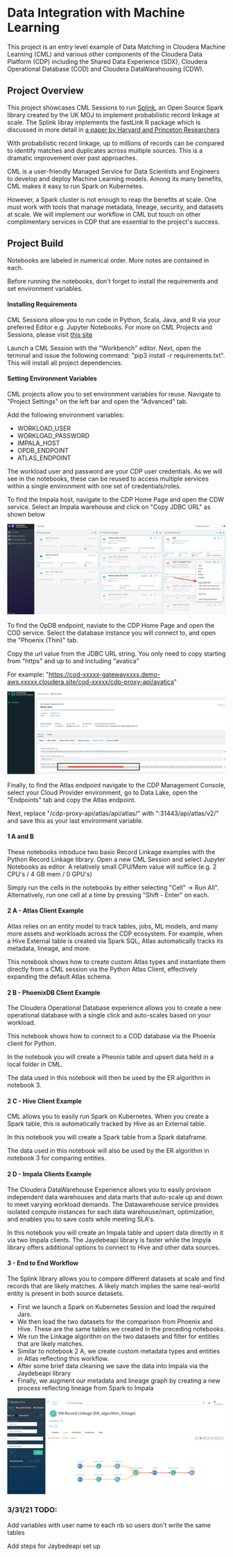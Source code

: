 # Data Integration with Machine Learning

This project is an entry level example of Data Matching in Cloudera Machine Learning (CML) and various other components of the Cloudera Data Platform (CDP) including the Shared Data Experience (SDX), Cloudera Operational Database (COD) and Cloudera DataWarehousing (CDW).

## Project Overview

This project showcases CML Sessions to run [Splink](https://github.com/moj-analytical-services/splink), an Open Source Spark library created by the UK MOJ to implement probabilistic record linkage at scale. The Splink libray implements the fastLink R package which is discussed in more detail in [a paper by Harvard and Princeton Researchers](https://imai.fas.harvard.edu/research/files/linkage.pdf)

With probabilistic record linkage, up to millions of records can be compared to identify matches and duplicates across multiple sources. This is a dramatic improvement over past approaches.

CML is a user-friendly Managed Service for Data Scientists and Engineers to develop and deploy Machine Learning models. Among its many benefits, CML makes it easy to run Spark on Kubernetes.

However, a Spark cluster is not enough to reap the benefits at scale. One must work with tools that manage metadata, lineage, security, and datasets at scale. We will implement our workflow in CML but touch on other complimentary services in CDP that are essential to the project's success.


## Project Build 

Notebooks are labeled in numerical order. More notes are contained in each.

Before running the notebooks, don't forget to install the requirements and set environment variables.

#### Installing Requirements

CML Sessions allow you to run code in Python, Scala, Java, and R via your preferred Editor e.g. Jupyter Notebooks. For more on CML Projects and Sessions, please visit [this site](https://docs.cloudera.com/machine-learning/1.1/projects/topics/ml-projects.html)

Launch a CML Session with the "Workbench" editor. Next, open the terminal and issue the following command: "pip3 install -r requirements.txt". This will install all project dependencies.

#### Setting Environment Variables

CML projects allow you to set environment variables for reuse. Navigate to "Project Settings" on the left bar and open the "Advanced" tab.

Add the following environment variables:

* WORKLOAD_USER
* WORKLOAD_PASSWORD
* IMPALA_HOST
* OPDB_ENDPOINT
* ATLAS_ENDPOINT

The workload user and password are your CDP user credentials. As we will see in the notebooks, these can be reused to access multiple services within a single environment with one set of credentials/roles.


To find the Impala host, navigate to the CDP Home Page and open the CDW service. Select an Impala warehouse and click on "Copy JDBC URL" as shown below

![alt_text](https://github.com/pdefusco/myimages_repo/blob/main/Impala_copyurl.png)


To find the OpDB endpoint, naviate to the CDP Home Page and open the COD service. Select the database instance you will connect to, and open the "Phoenix (Thin)" tab.

Copy the url value from the JDBC URL string. You only need to copy starting from "https" and up to and including "avatica"

For example: "https://cod-xxxxx-gatewayxxxx.demo-aws.xxxxx.cloudera.site/cod-xxxxx/cdp-proxy-api/avatica"

![alt_text](https://github.com/pdefusco/myimages_repo/blob/main/COD_screenshot.png)


Finally, to find the Atlas endpoint navigate to the CDP Management Console, select your Cloud Provider environment, go to Data Lake, open the "Endpoints" tab and copy the Atlas endpoint.

Next, replace "/cdp-proxy-api/atlas/api/atlas/" with ":31443/api/atlas/v2/" and save this as your last environment variable.


#### 1 A and B

These notebooks introduce two basic Record Linkage examples with the Python Record Linkage library. Open a new CML Session and select Jupyter Notebooks as editor. A relatively small CPU/Mem value will suffice (e.g. 2 CPU's / 4 GB mem / 0 GPU's)

Simply run the cells in the notebooks by either selecting "Cell" -> Run All". Alternatively, run one cell at a time by pressing "Shift - Enter" on each. 


#### 2 A - Atlas Client Example

Atlas relies on an entity model to track tables, jobs, ML models, and many more assets and workloads across the CDP ecosystem. For example, when a Hive External table is created via Spark SQL, Atlas automatically tracks its metadata, lineage, and more. 

This notebook shows how to create custom Atlas types and instantiate them directly from a CML session via the Python Atlas Client, effectively expanding the default Atlas schema.


#### 2 B - PhoenixDB Client Example

The Cloudera Operational Database experience allows you to create a new operational database with a single click and auto-scales based on your workload.

This notebook shows how to connect to a COD database via the Phoenix client for Python. 

In the notebook you will create a Pheonix table and upsert data held in a local folder in CML.

The data used in this notebook will then be used by the ER algorithm in notebook 3. 


#### 2 C - Hive Client Example

CML allows you to easily run Spark on Kubernetes. When you create a Spark table, this is automatically tracked by Hive as an External table. 

In this notebook you will create a Spark table from a Spark dataframe.

The data used in this notebook will also be used by the ER algorithm in notebook 3 for comparing entities. 


#### 2 D - Impala Clients Example

The Cloudera DataWarehouse Experience allows you to easily provison independent data warehouses and data marts that auto-scale up and down to meet varying workload demands. The Datawarehouse service provides isolated compute instances for each data warehouse/mart, optimization, and enables you to save costs while meeting SLA's. 

In this notebook you will create an Impala table and upsert data directly in it via two Impala clients. The Jaydebeapi library is faster while the Impyla library offers additional options to connect to Hive and other data sources.


#### 3 - End to End Workflow

The Splink library allows you to compare different datasets at scale and find records that are likely matches. A likely match implies the same real-world entity is present in both source datasets.

* First we launch a Spark on Kubernetes Session and load the required Jars.
* We then load the two datasets for the comparison from Phoenix and Hive. These are the same tables we created in the preceding notebooks.
* We run the Linkage algorithm on the two datasets and filter for entities that are likely matches.
* Similar to notebook 2 A, we create custom metadata types and entities in Atlas reflecting this workflow.
* After some brief data cleaning we save the data into Impala via the Jaydebeapi library 
* Finally, we augment our metadata and lineage graph by creating a new process reflecting lineage from Spark to Impala



![alt text](https://github.com/pdefusco/myimages_repo/blob/main/ER_atlas_lineage.png)





### 3/31/21 TODO:

Add variables with user name to each nb so users don't write the same tables 

Add steps for Jaybedeapi set up 
